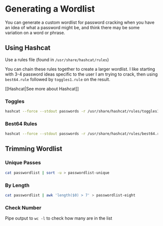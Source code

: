 # Generating a Wordlist

You can generate a custom wordlist for password cracking when you have an idea of what a password might be, and think there may be some variation on a word or phrase.

## Using Hashcat

Use a rules file (found in `/usr/share/hashcat/rules`)

You can chain these rules together to create a larger wordlist. I like starting with 3-4 password ideas specific to the user I am trying to crack, then using `best64.rule` followed by `toggles1.rule` on the result.

[[Hashcat|See more about Hashcat]]

### Toggles

```bash
hashcat --force --stdout passwords -r /usr/share/hashcat/rules/toggles1.rule > passwordlist
```

### Best64 Rules
```bash
hashcat --force --stdout passwords -r /usr/share/hashcat/rules/best64.rule > passwordlist
```

## Trimming Wordlist

### Unique Passes

```bash
cat passwordlist | sort -u > passwordlist-unique
```

### By Length

```bash
cat passwordlist | awk 'length($0) > 7' > passwordlist-eight
```

### Check Number

Pipe output to `wc -l` to check how many are in the list